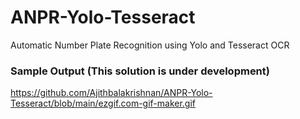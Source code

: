 # ANPR-Yolo-Tesseract
Automatic Number Plate Recognition using Yolo and Tesseract OCR

### Sample Output (This solution is under development)

https://github.com/Ajithbalakrishnan/ANPR-Yolo-Tesseract/blob/main/ezgif.com-gif-maker.gif
